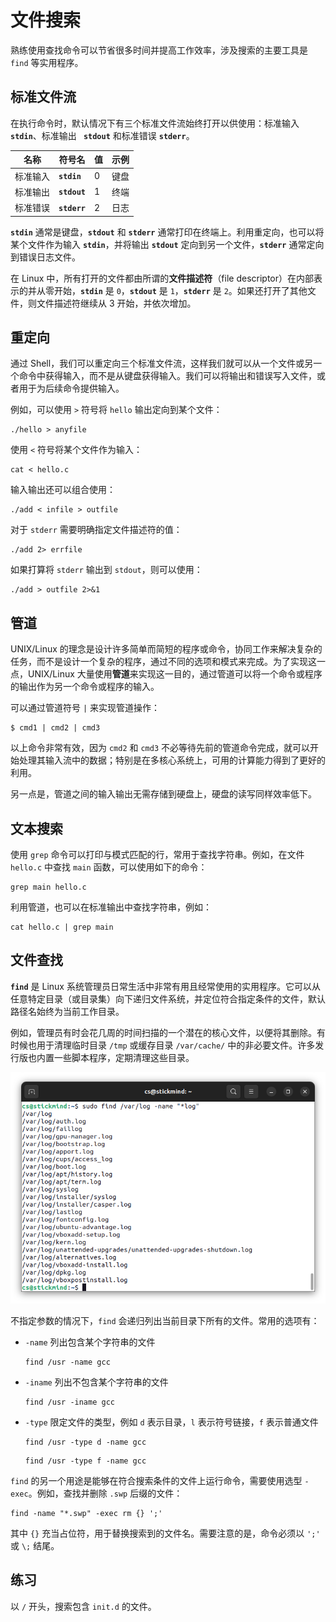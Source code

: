# 文件搜索

熟练使用查找命令可以节省很多时间并提高工作效率，涉及搜索的主要工具是 `find` 等实用程序。

## 标准文件流

在执行命令时，默认情况下有三个标准文件流始终打开以供使用：标准输入 **`stdin`**、标准输出 **` stdout`** 和标准错误   **`stderr`**。

| 名称     | 符号名       | 值  | 示例 |
| -------- | ------------ | --- | ---- |
| 标准输入 | **`stdin`**  | 0   | 键盘 |
| 标准输出 | **`stdout`** | 1   | 终端 |
| 标准错误 | **`stderr`** | 2   | 日志 |

**`stdin`** 通常是键盘，**`stdout`** 和 **`stderr`** 通常打印在终端上。利用重定向，也可以将某个文件作为输入 **`stdin`**，并将输出 **`stdout`** 定向到另一个文件，**`stderr`** 通常定向到错误日志文件。

在 Linux 中，所有打开的文件都由所谓的**文件描述符**（file descriptor）在内部表示的并从零开始，**`stdin`** 是 `0`，**`stdout`** 是 `1`，**`stderr`** 是 `2`。如果还打开了其他文件，则文件描述符继续从 3 开始，并依次增加。

## 重定向

通过 Shell，我们可以重定向三个标准文件流，这样我们就可以从一个文件或另一个命令中获得输入，而不是从键盘获得输入。我们可以将输出和错误写入文件，或者用于为后续命令提供输入。

例如，可以使用 `>` 符号将 `hello` 输出定向到某个文件：

```
./hello > anyfile
```

使用 `<` 符号将某个文件作为输入：

```
cat < hello.c
```

输入输出还可以组合使用：

```
./add < infile > outfile
```

对于 `stderr` 需要明确指定文件描述符的值：

```
./add 2> errfile
```

如果打算将 `stderr` 输出到 `stdout`，则可以使用：

```
./add > outfile 2>&1
```

## 管道

UNIX/Linux 的理念是设计许多简单而简短的程序或命令，协同工作来解决复杂的任务，而不是设计一个复杂的程序，通过不同的选项和模式来完成。为了实现这一点，UNIX/Linux 大量使用**管道**来实现这一目的，通过管道可以将一个命令或程序的输出作为另一个命令或程序的输入。

可以通过管道符号 `|` 来实现管道操作：

```
$ cmd1 | cmd2 | cmd3
```

以上命令非常有效，因为 `cmd2` 和 `cmd3` 不必等待先前的管道命令完成，就可以开始处理其输入流中的数据；特别是在多核心系统上，可用的计算能力得到了更好的利用。

另一点是，管道之间的输入输出无需存储到硬盘上，硬盘的读写同样效率低下。

## 文本搜索

使用 `grep` 命令可以打印与模式匹配的行，常用于查找字符串。例如，在文件 `hello.c` 中查找 `main` 函数，可以使用如下的命令：

```
grep main hello.c
```

利用管道，也可以在标准输出中查找字符串，例如：

```
cat hello.c | grep main
```

## 文件查找

**`find`** 是 Linux 系统管理员日常生活中非常有用且经常使用的实用程序。它可以从任意特定目录（或目录集）向下递归文件系统，并定位符合指定条件的文件，默认路径名始终为当前工作目录。

例如，管理员有时会花几周的时间扫描的一个潜在的核心文件，以便将其删除。有时候也用于清理临时目录 `/tmp` 或缓存目录 `/var/cache/` 中的非必要文件。许多发行版也内置一些脚本程序，定期清理这些目录。

![find](./assets/find.png)

不指定参数的情况下，`find` 会递归列出当前目录下所有的文件。常用的选项有：

- `-name` 列出包含某个字符串的文件

    ```
    find /usr -name gcc
    ```

- `-iname` 列出不包含某个字符串的文件

    ```
    find /usr -iname gcc
    ```

- `-type` 限定文件的类型，例如 `d` 表示目录，`l` 表示符号链接，`f` 表示普通文件


    ```
    find /usr -type d -name gcc
    ```

    ```
    find /usr -type f -name gcc
    ```

`find` 的另一个用途是能够在符合搜索条件的文件上运行命令，需要使用选型 `-exec`。例如，查找并删除 `.swp` 后缀的文件：

```
find -name "*.swp" -exec rm {} ';'
```

其中 `{}` 充当占位符，用于替换搜索到的文件名。需要注意的是，命令必须以 `';'` 或 `\;` 结尾。

## 练习

以 `/` 开头，搜索包含 `init.d` 的文件。

